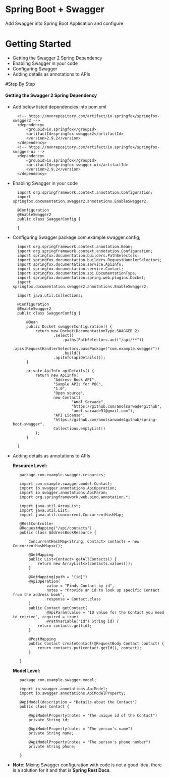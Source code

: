 # Spring Boot + Swagger
Add Swagger into Spring Boot Application and configure

# Getting Started

* Getting the Swagger 2 Spring Dependency
* Enabling Swagger in your code
* Configuring Swagger
* Adding details as annotations to APIs

#Step By Step

#### Getting the Swagger 2 Spring Dependency
* Add below listed dependencies into pom.xml
        
        <!-- https://mvnrepository.com/artifact/io.springfox/springfox-swagger2 -->
        <dependency>
            <groupId>io.springfox</groupId>
            <artifactId>springfox-swagger2</artifactId>
            <version>2.9.2</version>
        </dependency>
        <!-- https://mvnrepository.com/artifact/io.springfox/springfox-swagger-ui -->
        <dependency>
            <groupId>io.springfox</groupId>
            <artifactId>springfox-swagger-ui</artifactId>
            <version>2.9.2</version>
        </dependency>
        
 * Enabling Swagger in your code
 
         import org.springframework.context.annotation.Configuration;
         import springfox.documentation.swagger2.annotations.EnableSwagger2;
         
         @Configuration
         @EnableSwagger2
         public class SwaggerConfig {
         
         }
 
 * Configuring Swagger
         package com.example.swagger.config;
         
         import org.springframework.context.annotation.Bean;
         import org.springframework.context.annotation.Configuration;
         import springfox.documentation.builders.PathSelectors;
         import springfox.documentation.builders.RequestHandlerSelectors;
         import springfox.documentation.service.ApiInfo;
         import springfox.documentation.service.Contact;
         import springfox.documentation.spi.DocumentationType;
         import springfox.documentation.spring.web.plugins.Docket;
         import springfox.documentation.swagger2.annotations.EnableSwagger2;
         
         import java.util.Collections;
         
         @Configuration
         @EnableSwagger2
         public class SwaggerConfig {
         
             @Bean
             public Docket swaggerConfiguration() {
                 return new Docket(DocumentationType.SWAGGER_2)
                         .select()
                             .paths(PathSelectors.ant("/api/**"))
                             .apis(RequestHandlerSelectors.basePackage("com.example.swagger"))
                             .build()
                         .apiInfo(apiDetails());
             }
         
             private ApiInfo apiDetails() {
                 return new ApiInfo(
                         "Address Book API",
                         "Sample APIs for POC",
                         "1.0",
                         "Open source",
                         new Contact(
                                 "Amol Sarwade",
                                 "https://github.com/amolsarwade4github",
                                 "amol.sarwade91@gmail.com"),
                         "API License",
                         "https://github.com/amolsarwade4github/spring-boot-swagger",
                         Collections.emptyList()
                 );
             }
         
         }

 * Adding details as annotations to APIs
        
      **Resource Level:**
      
          package com.example.swagger.resources;
          
          import com.example.swagger.model.Contact;
          import io.swagger.annotations.ApiOperation;
          import io.swagger.annotations.ApiParam;
          import org.springframework.web.bind.annotation.*;
          
          import java.util.ArrayList;
          import java.util.List;
          import java.util.concurrent.ConcurrentHashMap;
          
          @RestController
          @RequestMapping("/api/contacts")
          public class AddressBookResource {
          
              ConcurrentHashMap<String, Contact> contacts = new ConcurrentHashMap<>();
          
              @GetMapping
              public List<Contact> getAllContacts() {
                  return new ArrayList<>(contacts.values());
              }
          
              @GetMapping(path = "{id}")
              @ApiOperation(
                      value = "Finds Contact by id",
                      notes = "Provide an id to look up specific Contact from the address book",
                      response = Contact.class
              )
              public Contact getContact(
                      @ApiParam(value = "ID value for the Contact you need to retrive", required = true)
                      @PathVariable("id") String id) {
                  return contacts.get(id);
              }
          
              @PostMapping
              public Contact createContact(@RequestBody Contact contact) {
                  return contacts.put(contact.getId(), contact);
              }
          
          }
      
      **Model Level:**
      
          package com.example.swagger.model;
          
          import io.swagger.annotations.ApiModel;
          import io.swagger.annotations.ApiModelProperty;
          
          @ApiModel(description = "Details about the Contact")
          public class Contact {
          
              @ApiModelProperty(notes = "The unique id of the Contact")
              private String id;
          
              @ApiModelProperty(notes = "The person's name")
              private String name;
          
              @ApiModelProperty(notes = "The person's phone number")
              private String phone;
              
          }
  * **Note:** Mixing Swagger configuration with code is not a good idea, there is a solution for it and that is **Spring Rest Docs**.     